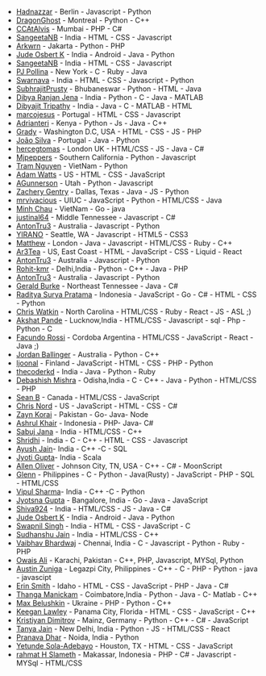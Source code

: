 ﻿- [Hadnazzar](https://github.com/hadnazzar) - Berlin - Javascript - Python
- [DragonGhost](https://github.com/DragonGhost7) - Montreal - Python - C++
- [CCAtAlvis](https://github.com/CCAtAlvis) - Mumbai - PHP - C#
- [SangeetaNB](https://github.com/SangeetaNB) - India - HTML - CSS - Javascript
- [Arkwrn](https://github.com/arkwrn) - Jakarta - Python - PHP
- [Jude Osbert K](https://github.com/judeosbert) - India - Android - Java - Python
- [SangeetaNB](https://github.com/SangeetaNB) - India - HTML - CSS - Javascript
- [PJ Pollina](https://github.com/pjpollina) - New York - C - Ruby - Java
- [Swarnava](https://github.com/swarnava) - India - HTML - CSS - Javascript - Python
- [SubhrajitPrusty](https://github.com/SubhrajitPrusty) - Bhubaneswar - Python - HTML - Java
- [Dibya Ranjan Jena](https://github.com/dibyasonu/) - India - Python - C - Java - MATLAB
- [Dibyajit Tripathy](https://github.com/Dibyajitdj/) - India - Java - C - MATLAB - HTML
- [marcojesus](https://github.com/marcojesus) - Portugal - HTML - CSS - Javascript
- [Adrianteri](https://github.com/Adrianteri) - Kenya - Python - Js - Java - C++
- [Grady](https://github.com/gradyhouston) - Washington D.C, USA - HTML - CSS - JS - PHP
- [João Silva](https://github.com/l32355) - Portugal - Java - Python
- [hercegtomas](https://github.com/hercegtomas) - London UK - HTML/CSS - JS - Java - C#
- [Mjpeppers](https://github.com/McGdevfunk824) - Southern California - Python - Javascript
- [Tram Nguyen](https://github.com/nthtram) - VietNam - Python
- [Adam Watts](https://github.com/AdamWatts) - US - HTML - CSS - JavaScript
- [AGunnerson](https://github.com/TheGunder) - Utah - Python - Javascript
- [Zachery Gentry](https://github.com/zacherygentry) - Dallas, Texas - Java - JS - Python
- [mrvivacious](https://github.com/mrvivacious) - UIUC - JavaScript - Python - HTML/CSS - Java
- [Minh Chau](https://github.com/ctrongminh) - VietNam - Go - java
- [justinal64](https://github.com/justinal64) - Middle Tennessee - Javascript - C#
- [AntonTru3](https://github.com/AntonTru3) - Australia - Javascript - Python
- [YIRANO](https://github.com/yirano) - Seattle, WA - Javascript - HTML5 - CSS3
- [Matthew](https://github.com/TechDimension) - London - Java - Javascript - HTML/CSS - Ruby - C++
- [Ar3Tea](https://github.com/ar3tea) - US, East Coast - HTML - JavaScript - CSS - Liquid - React
- [AntonTru3](https://github.com/AntonTru3) - Australia - Javascript - Python
- [Rohit-kmr](https://github.com/Rohit-Kmr) - Delhi,India - Python - C++ - Java - PHP
- [AntonTru3](https://github.com/AntonTru3) - Australia - Javascript - Python
- [Gerald Burke](https://gihub.com/geraldfingburke) - Northeast Tennessee - Java - C#
- [Raditya Surya Pratama](https://github.com/radityasurya) - Indonesia - JavaScript - Go - C# - HTML - CSS - Python
- [Chris Watkin](https://github.com/CQW-Code) - North Carolina - HTML/CSS - Ruby - React - JS - ASL ;)
- [Akshat Pande](https://github.com/akshat0047) - Lucknow,India - HTML/CSS - Javascript - sql - Php - Python - C
- [Facundo Rossi](https://github.com/FacuRossi) - Cordoba Argentina - HTML/CSS - JavaScript - React - Java ;)
- [Jordan Ballinger](https://github.com/jordballinger) - Australia - Python - C++
- [ljoonal](https://github.com/ljoonal) - Finland - JavaScript - HTML - CSS - PHP - Python
- [thecoderkd](https://github.com/thecoderkd) - India - Java - Python - Ruby
- [Debashish Mishra](https://github.com/Zanark) - Odisha,India - C - C++ - Java - Python - HTML/CSS - PHP
- [Sean B](https://github.com/seanysean) - Canada - HTML/CSS - JavaScript
- [Chris Nord](https://github.com/pandabear41) - US - JavaScript - HTML - CSS - C#
- [Zayn Korai](https://github.com/zaynkorai) - Pakistan - Go- Java- Node
- [Ashrul Khair](https://github.com/ashrulkhair) - Indonesia - PHP- Java- C#
- [Sabuj Jana](https://github.com/JanaSabuj) - India - HTML/CSS - C++
- [Shridhi](https://github.com/aggarwal19) - India - C - C++ - HTML - CSS - Javascript
- [Ayush Jain](https://github.com/Ayushjain1722)- India - C++ -C - SQL
- [Jyoti Gupta](https://github.com/jyoti273)- India - Scala
- [Allen Oliver](https://github.com/AllenOliver) - Johnson City, TN, USA - C++ - C# - MoonScript
- [Glenn](https://github.com/singleparadox) - Philippines - C - Python - Java(Rusty) - JavaScript - PHP - SQL - HTML/CSS
- [Vipul Sharma](https://github.com/vipul-11)- India - C++ -C - Python
- [Jyotsna Gupta](https://github.com/jyotsna17gupta) - Bangalore, India - Go - Java - JavaScript
- [Shiva924](https://github.com/Shiva924) - India - HTML/CSS - JS - Java - C#
- [Jude Osbert K](https://github.com/judeosbert) - India - Android - Java - Python
- [Swapnil Singh](https://github.com/swapnil2306) - India - HTML - CSS - JavaScript - C
- [Sudhanshu Jain](https://github.com/blacksag) - India - HTML/CSS - C++
- [Vaibhav Bhardwaj](https://github.com/vbhv007) - Chennai, India - C - Javascript - Python - Ruby - PHP
- [Owais Ali](https://github.com/ows-ali) - Karachi, Pakistan - C++, PHP, Javascript, MYSql, Python
- [Austin Zuniga](https://github.com/AustinZuniga) - Legazpi City, Philippines - C++ - C - PHP - Python - java - javascipt
- [Erin Smith](https://github.com/Erin-Smith) - Idaho - HTML - CSS - JavaScript - PHP - Java - C#
- [Thanga Manickam](https://github.com) - Coimbatore,India - Python - Java - C- Matlab - C++
- [Max Belushkin](https://github.com/belushkin) - Ukraine - PHP - Python - C++
- [Keegan Lawley](https://github.com/keeganl) - Panama City, Florida - HTML - CSS - JavaScript - C++
- [Kristiyan Dimitrov](https://github.com/KrDimitrov) - Mainz, Germany - Python - C++ - C# - JavaScript
- [Tanya Jain](https://github.com/Tanya-Jain) - New Delhi, India - Python - JS - HTML/CSS - React
- [Pranava Dhar](https://github.com/pranavad) - Noida, India - Python
- [Yetunde Sola-Adebayo](https://github.com/yetunde79) - Houston, TX - HTML - CSS - JavaScript
- [rahmat H Slameth](https://github.com/arhen) - Makassar, Indonesia - PHP - C# - Javascript - MYSql - HTML/CSS


